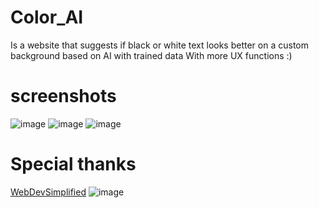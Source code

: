 # Color_AI
Is a website that suggests if black or white text looks better on a custom background based on AI with trained data
With more UX functions :)

# screenshots

![image](https://user-images.githubusercontent.com/100101090/170825869-531726b7-ff38-4859-b220-395a96dcc5ce.png)
![image](https://user-images.githubusercontent.com/100101090/170825881-96c0d67e-98f5-44ce-b9f4-b8a0bf312106.png)
![image](https://user-images.githubusercontent.com/100101090/170825907-fd3d55aa-b212-4c12-8950-638d6a53e3f3.png)


# Special thanks
[WebDevSimplified](https://www.youtube.com/c/WebDevSimplified)
![image](https://user-images.githubusercontent.com/100101090/170825948-6402dda8-57a0-4527-a2d6-d3ca303c49fa.png)
